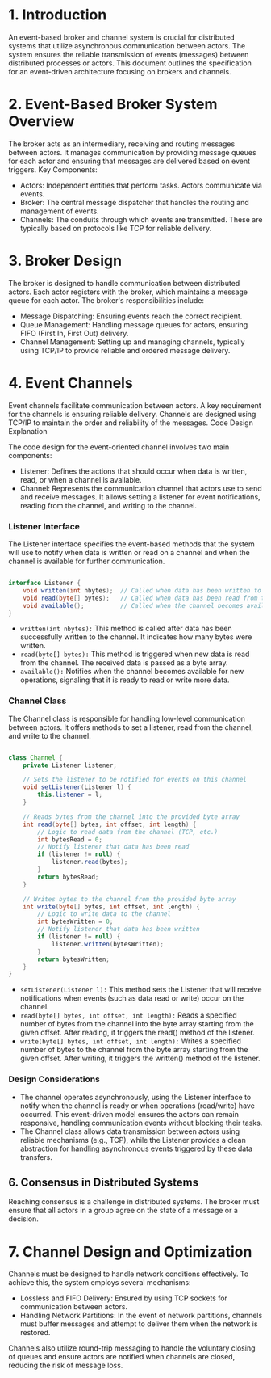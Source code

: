 # 1. Introduction

An event-based broker and channel system is crucial for distributed systems that utilize asynchronous communication between actors. The system ensures the reliable transmission of events (messages) between distributed processes or actors. This document outlines the specification for an event-driven architecture focusing on brokers and channels.

# 2. Event-Based Broker System Overview

The broker acts as an intermediary, receiving and routing messages between actors. It manages communication by providing message queues for each actor and ensuring that messages are delivered based on event triggers.
Key Components:

- Actors: Independent entities that perform tasks. Actors communicate via events.
- Broker: The central message dispatcher that handles the routing and management of events.
- Channels: The conduits through which events are transmitted. These are typically based on protocols like TCP for reliable delivery.

# 3. Broker Design

The broker is designed to handle communication between distributed actors. Each actor registers with the broker, which maintains a message queue for each actor. The broker's responsibilities include:

- Message Dispatching: Ensuring events reach the correct recipient.
- Queue Management: Handling message queues for actors, ensuring FIFO (First In, First Out) delivery.
- Channel Management: Setting up and managing channels, typically using TCP/IP to provide reliable and ordered message delivery.

# 4. Event Channels

Event channels facilitate communication between actors. A key requirement for the channels is ensuring reliable delivery. Channels are designed using TCP/IP to maintain the order and reliability of the messages.
Code Design Explanation

The code design for the event-oriented channel involves two main components:

- Listener: Defines the actions that should occur when data is written, read, or when a channel is available.
- Channel: Represents the communication channel that actors use to send and receive messages. It allows setting a listener for event notifications, reading from the channel, and writing to the channel.

### Listener Interface

The Listener interface specifies the event-based methods that the system will use to notify when data is written or read on a channel and when the channel is available for further communication.

``` java

interface Listener {
    void written(int nbytes);  // Called when data has been written to the channel
    void read(byte[] bytes);   // Called when data has been read from the channel
    void available();          // Called when the channel becomes available
}
```
- `written(int nbytes):` This method is called after data has been successfully written to the channel. It indicates how many bytes were written.
- `read(byte[] bytes):` This method is triggered when new data is read from the channel. The received data is passed as a byte array.
- `available():` Notifies when the channel becomes available for new operations, signaling that it is ready to read or write more data.


### Channel Class

The Channel class is responsible for handling low-level communication between actors. It offers methods to set a listener, read from the channel, and write to the channel.

```java

class Channel {
    private Listener listener;

    // Sets the listener to be notified for events on this channel
    void setListener(Listener l) {
        this.listener = l;
    }

    // Reads bytes from the channel into the provided byte array
    int read(byte[] bytes, int offset, int length) {
        // Logic to read data from the channel (TCP, etc.)
        int bytesRead = 0;
        // Notify listener that data has been read
        if (listener != null) {
            listener.read(bytes);
        }
        return bytesRead;
    }

    // Writes bytes to the channel from the provided byte array
    int write(byte[] bytes, int offset, int length) {
        // Logic to write data to the channel
        int bytesWritten = 0;
        // Notify listener that data has been written
        if (listener != null) {
            listener.written(bytesWritten);
        }
        return bytesWritten;
    }
}
```
- `setListener(Listener l):` This method sets the Listener that will receive notifications when events (such as data read or write) occur on the channel.
- `read(byte[] bytes, int offset, int length):` Reads a specified number of bytes from the channel into the byte array starting from the given offset. After reading, it triggers the read() method of the listener.
- `write(byte[] bytes, int offset, int length):` Writes a specified number of bytes to the channel from the byte array starting from the given offset. After writing, it triggers the written() method of the listener.

### Design Considerations

- The channel operates asynchronously, using the Listener interface to notify when the channel is ready or when operations (read/write) have occurred. This event-driven model ensures the actors can remain responsive, handling communication events without blocking their tasks.
- The Channel class allows data transmission between actors using reliable mechanisms (e.g., TCP), while the Listener provides a clean abstraction for handling asynchronous events triggered by these data transfers.

## 6. Consensus in Distributed Systems

Reaching consensus is a challenge in distributed systems. The broker must ensure that all actors in a group agree on the state of a message or a decision.

# 7. Channel Design and Optimization

Channels must be designed to handle network conditions effectively. To achieve this, the system employs several mechanisms:

- Lossless and FIFO Delivery: Ensured by using TCP sockets for communication between actors.
- Handling Network Partitions: In the event of network partitions, channels must buffer messages and attempt to deliver them when the network is restored.

Channels also utilize round-trip messaging to handle the voluntary closing of queues and ensure actors are notified when channels are closed, reducing the risk of message loss.

